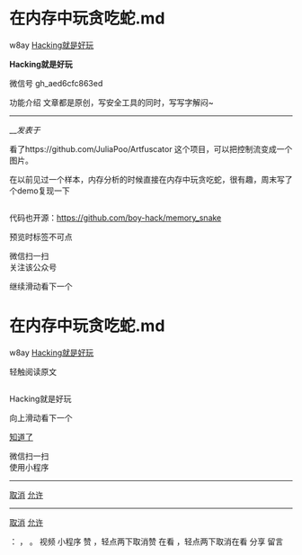 #  在内存中玩贪吃蛇.md

w8ay  [ Hacking就是好玩 ](javascript:void\(0\);)

**Hacking就是好玩** ![]()

微信号 gh_aed6cfc863ed

功能介绍 文章都是原创，写安全工具的同时，写写字解闷~

____

___发表于_

看了https://github.com/JuliaPoo/Artfuscator 这个项目，可以把控制流变成一个图片。

在以前见过一个样本，内存分析的时候直接在内存中玩贪吃蛇，很有趣，周末写了个demo复现一下  

![]()

代码也开源：https://github.com/boy-hack/memory_snake

  

预览时标签不可点

微信扫一扫  
关注该公众号

继续滑动看下一个

# 在内存中玩贪吃蛇.md

w8ay  [ Hacking就是好玩 ](javascript:void\(0\);)

轻触阅读原文

![]()

Hacking就是好玩

向上滑动看下一个

[知道了](javascript:;)

微信扫一扫  
使用小程序

****

[取消](javascript:void\(0\);) [允许](javascript:void\(0\);)

****

[取消](javascript:void\(0\);) [允许](javascript:void\(0\);)

： ， 。   视频 小程序 赞 ，轻点两下取消赞 在看 ，轻点两下取消在看 分享 留言

